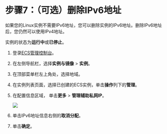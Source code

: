 # 步骤7：（可选）删除IPv6地址

如果您的Linux实例不需要IPv6地址，您可以删除实例的IPv6地址。删除IPv6地址后，您仍然可以使用IPv4地址。

实例的状态为**运行中**或**已停止**。

1.  登录[ECS管理控制台](https://ecs.console.aliyun.com)。

2.  在左侧导航栏，选择**实例与镜像** \> **实例**。

3.  在顶部菜单栏左上角处，选择地域。

4.  在实例列表页面，选择已创建的ECS实例，单击**操作**列下的**管理**。

5.  在配置信息区域， 单击**更多** \> **管理辅助私网IP**。

    ![](https://static-aliyun-doc.oss-accelerate.aliyuncs.com/assets/img/zh-CN/1086649951/p33573.png)

6.  单击IPv6地址信息右侧的**取消分配**。

7.  单击**确定**。


